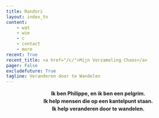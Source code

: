 ```yaml
---
title: Randori
layout: index_tn
content:
    - wat
    - wie
    - c
    - contact
    - more
recent: True
recent_title: <a href="/c/">Mijn Verzameling Chaos</a>
pager: False
excludefuture: True
tagline: Veranderen door te Wandelen
---
```


<div class="col-md-12" style="text-align:center;padding-bottom:20px">
<h4 style="line-height:1.5;margin-top:0px">
  Ik ben Philippe, en ik ben een pelgrim. <br/>
  Ik help mensen die op een kantelpunt staan. <br/>
  Ik help veranderen door te wandelen.
  <br/>
</h4>
</div>
